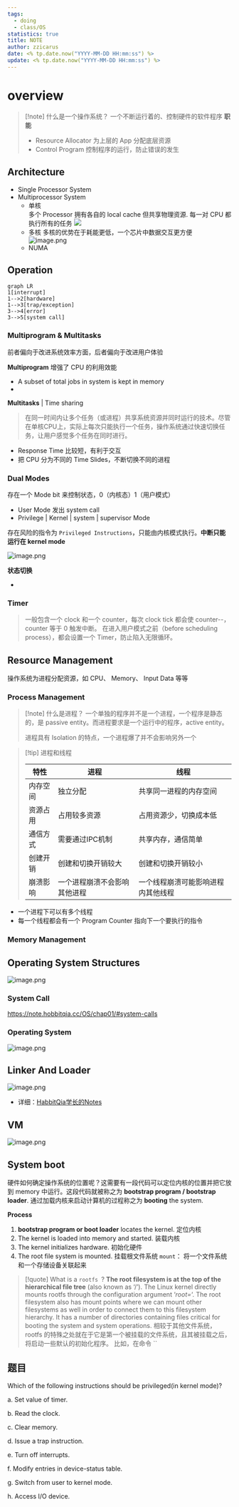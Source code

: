 ```yaml
---
tags:
  - doing
  - class/OS
statistics: true
title: NOTE
author: zzicarus
date: <% tp.date.now("YYYY-MM-DD HH:mm:ss") %>
update: <% tp.date.now("YYYY-MM-DD HH:mm:ss") %>
---
```


# overview

>[!note] 什么是一个操作系统？
>一个不断运行着的、控制硬件的软件程序
>**职能**
>- Resource Allocator
>为上层的 App 分配底层资源
>- Control Program
>控制程序的运行，防止错误的发生

## Architecture

- Single Processor System
- Multiprocessor System
	- 单核  
	  多个 Processor 拥有各自的 local cache 但共享物理资源. 每一对 CPU 都执行所有的任务
	  ![](https://zzh-pic-for-self.oss-cn-hangzhou.aliyuncs.com/img/202409181433920.png)
	- 多核
	  多核的优势在于耗能更低，一个芯片中数据交互更方便
	  ![image.png](https://zzh-pic-for-self.oss-cn-hangzhou.aliyuncs.com/img/202409181458604.png)
	- NUMA

## Operation

```mermaid
graph LR
1[interrupt]
1-->2[hardware]
1-->3[trap/exception]
3-->4[error]
3-->5[system call]
```

### Multiprogram & Multitasks

前者偏向于改进系统效率方面，后者偏向于改进用户体验

**Multiprogram** 增强了 CPU 的利用效能

- A subset of total jobs in system is kept in memory
- 

**Multitasks** | Time sharing

>在同一时间内让多个任务（或进程）共享系统资源并同时运行的技术。尽管在单核CPU上，实际上每次只能执行一个任务，操作系统通过快速切换任务，让用户感觉多个任务在同时进行。

- Response Time 比较短，有利于交互
- 把 CPU 分为不同的 Time Slides，不断切换不同的进程

### Dual Modes

存在一个 Mode bit 来控制状态，0（内核态）1（用户模式）

- User Mode 发出 system call
- Privilege | Kernel | system | supervisor Mode

存在风险的指令为 `Privileged Instructions`，只能由内核模式执行。**中断只能运行在 kernel mode** 

![image.png](https://zzh-pic-for-self.oss-cn-hangzhou.aliyuncs.com/img/202409181501574.png)

**状态切换**

- 

### Timer

>一般包含一个 clock 和一个 counter，每次 clock tick 都会使 counter--，counter 等于 0 触发中断。
>在进入用户模式之前（before scheduling process），都会设置一个 Timer，防止陷入无限循环。

## Resource Management

操作系统为进程分配资源，如 CPU、 Memory、 Input Data 等等

### Process Management

>[!note] 什么是进程？
>一个单独的程序并不是一个进程，一个程序是静态的，是 passive entity。而进程要求是一个运行中的程序，active entity。
>
>进程具有 Isolation 的特点，一个进程爆了并不会影响另外一个

>[!tip] 进程和线程
>
>|特性|进程|线程|
>|---|---|---|
>|内存空间|独立分配|共享同一进程的内存空间|
>|资源占用|占用较多资源|占用资源少，切换成本低|
>|通信方式|需要通过IPC机制|共享内存，通信简单|
>|创建开销|创建和切换开销较大|创建和切换开销较小|
>|崩溃影响|一个进程崩溃不会影响其他进程|一个线程崩溃可能影响进程内其他线程|

- 一个进程下可以有多个线程
- 每一个线程都会有一个 Program Counter 指向下一个要执行的指令

### Memory Management

## Operating System Structures

![image.png](https://zzh-pic-for-self.oss-cn-hangzhou.aliyuncs.com/img/202409191453374.png)

### System Call

https://note.hobbitqia.cc/OS/chap01/#system-calls

### Operating System

![image.png](http://zzh-pic-for-self.oss-cn-hangzhou.aliyuncs.com/img/202409251424254.png)

## Linker And Loader

![image.png](http://zzh-pic-for-self.oss-cn-hangzhou.aliyuncs.com/img/202409251715414.png)

- 详细：[HabbitQia学长的Notes](https://note.hobbitqia.cc/OS/chap01/#running-a-binary-dynamically-linked)

## VM

![image.png](https://zzh-pic-for-self.oss-cn-hangzhou.aliyuncs.com/img/202409251451984.png)

## System boot

硬件如何确定操作系统的位置呢？这需要有一段代码可以定位内核的位置并把它放到 memory 中运行。这段代码就被称之为 **bootstrap program / bootstrap loader**. 通过加载内核来启动计算机的过程称之为 **booting** the system.

**Process**

1. **bootstrap program or boot loader** locates the kernel. 定位内核
2. The kernel is loaded into memory and started. 装载内核
3. The kernel initializes hardware. 初始化硬件
4. The root file system is mounted. 挂载根文件系统
`mount`： 将一个文件系统和一个存储设备关联起来

>[!quote] What is a `rootfs `?
>**The root filesystem is at the top of the hierarchical file tree** (also known as ‘/’). The Linux kernel directly mounts rootfs through the configuration argument ‘_root=_‘. The root filesystem also has mount points where we can mount other filesystems as well in order to connect them to this filesystem hierarchy. It has a number of directories containing files critical for booting the system and system operations.
>相较于其他文件系统，rootfs 的特殊之处就在于它是第一个被挂载的文件系统，且其被挂载之后，将启动一些默认的初始化程序。
>比如，在命令 ``

## 题目

Which of the following instructions should be privileged(in kernel mode)?

a. Set value of timer.

b. Read the clock.

c. Clear memory.

d. Issue a trap instruction.

e. Turn off interrupts.

f. Modify entries in device-status table.

g. Switch from user to kernel mode.

h. Access I/O device.